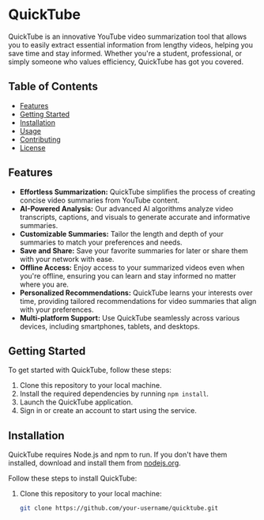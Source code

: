 # QuickTube

QuickTube is an innovative YouTube video summarization tool that allows you to easily extract essential information from lengthy videos, helping you save time and stay informed. Whether you're a student, professional, or simply someone who values efficiency, QuickTube has got you covered.

## Table of Contents

- [Features](#features)
- [Getting Started](#getting-started)
- [Installation](#installation)
- [Usage](#usage)
- [Contributing](#contributing)
- [License](#license)

## Features

- **Effortless Summarization:** QuickTube simplifies the process of creating concise video summaries from YouTube content.
- **AI-Powered Analysis:** Our advanced AI algorithms analyze video transcripts, captions, and visuals to generate accurate and informative summaries.
- **Customizable Summaries:** Tailor the length and depth of your summaries to match your preferences and needs.
- **Save and Share:** Save your favorite summaries for later or share them with your network with ease.
- **Offline Access:** Enjoy access to your summarized videos even when you're offline, ensuring you can learn and stay informed no matter where you are.
- **Personalized Recommendations:** QuickTube learns your interests over time, providing tailored recommendations for video summaries that align with your preferences.
- **Multi-platform Support:** Use QuickTube seamlessly across various devices, including smartphones, tablets, and desktops.

## Getting Started

To get started with QuickTube, follow these steps:

1. Clone this repository to your local machine.
2. Install the required dependencies by running `npm install`.
3. Launch the QuickTube application.
4. Sign in or create an account to start using the service.

## Installation

QuickTube requires Node.js and npm to run. If you don't have them installed, download and install them from [nodejs.org](https://nodejs.org/).

Follow these steps to install QuickTube:

1. Clone this repository to your local machine:

   ```bash
   git clone https://github.com/your-username/quicktube.git
